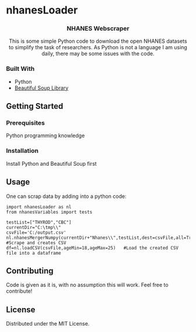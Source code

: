 # nhanesLoader
<div>
<h3 align="center">NHANES Webscraper</h3>

  <p align="center">
    This is some simple Python code to download the open NHANES datasets to simplify the task of researchers. As Python is not a language I am using daily, there may be some issues with the code. 
    <br />
  </p>
</div>

### Built With

* Python
* <a href="https://pypi.org/project/beautifulsoup4/"> Beautiful Soup Library</a>

## Getting Started



### Prerequisites

Python programming knowledge

### Installation

Install Python and Beautiful Soup first

## Usage

One can scrap data by adding into a python code:
```
import nhanesLoader as nl
from nhanesVariables import tests

testList=["THYROD","CBC"]
currentDir="C:\tmp\\"
csvFile='C:/output.csv'
nl.nhanesMergerNumpy(currentDir+"Nhanes\\",testList,dest=csvFile,all=True)  #Scrape and creates CSV
df=nl.loadCSV(csvFile,ageMin=18,ageMax=25)   #Load the created CSV file into a dataframe
```
## Contributing

Code is given as it is, with no assumption this will work. Feel free to contribute!

>
## License

Distributed under the MIT License. 
